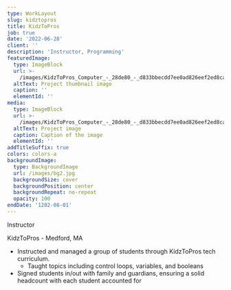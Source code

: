 ```yaml
---
type: WorkLayout
slug: kidztopros
title: KidzToPros
job: true
date: '2022-06-28'
client: ''
description: 'Instructor, Programming'
featuredImage:
  type: ImageBlock
  url: >-
    /images/KidzToPros_Computer_-_28de80_-_d833bbecdd7ee0ad826eef2ed8ca3ba549039845.jpg
  altText: Project thumbnail image
  caption: ''
  elementId: ''
media:
  type: ImageBlock
  url: >-
    /images/KidzToPros_Computer_-_28de80_-_d833bbecdd7ee0ad826eef2ed8ca3ba549039845.jpg
  altText: Project image
  caption: Caption of the image
  elementId: ''
addTitleSuffix: true
colors: colors-a
backgroundImage:
  type: BackgroundImage
  url: /images/bg2.jpg
  backgroundSize: cover
  backgroundPosition: center
  backgroundRepeat: no-repeat
  opacity: 100
endDate: '1202-08-01'
---
```


Instructor

KidzToPros - Medford, MA

- Instructed and managed a group of students through KidzToPros tech curriculum.
  - Taught topics including control loops, variables, and booleans
- Signed students in/out with family and guardians, ensuring a solid headcount with each student accounted for
